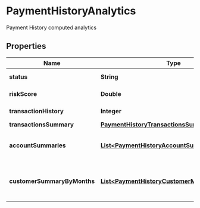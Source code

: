 

# PaymentHistoryAnalytics

Payment History computed analytics

## Properties

| Name | Type | Description | Notes |
|------------ | ------------- | ------------- | -------------|
|**status** | **String** | Report status |  [optional] |
|**riskScore** | **Double** | Calculated risk score |  [optional] |
|**transactionHistory** | **Integer** | Months of transactions |  [optional] |
|**transactionsSummary** | [**PaymentHistoryTransactionsSummary**](PaymentHistoryTransactionsSummary.md) |  |  [optional] |
|**accountSummaries** | [**List&lt;PaymentHistoryAccountSummary&gt;**](PaymentHistoryAccountSummary.md) | Account-level summary of transactions |  [optional] |
|**customerSummaryByMonths** | [**List&lt;PaymentHistoryCustomerMonthlySummary&gt;**](PaymentHistoryCustomerMonthlySummary.md) | Customer-level summary of transactions per month |  [optional] |



